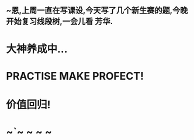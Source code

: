 ## ~恩,上周一直在写课设,今天写了几个新生赛的题,今晚开始复习线段树,一会儿看 芳华.
# 大神养成中...
# PRACTISE MAKE PROFECT!
# 价值回归!
# ~`~ ~ ~ ~
